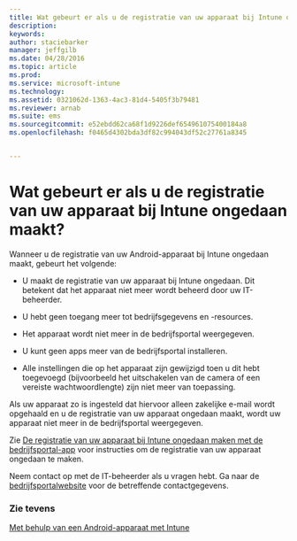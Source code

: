 ```yaml
---
title: Wat gebeurt er als u de registratie van uw apparaat bij Intune ongedaan maakt? | Microsoft Intune
description: 
keywords: 
author: staciebarker
manager: jeffgilb
ms.date: 04/28/2016
ms.topic: article
ms.prod: 
ms.service: microsoft-intune
ms.technology: 
ms.assetid: 0321062d-1363-4ac3-81d4-5405f3b79481
ms.reviewer: arnab
ms.suite: ems
ms.sourcegitcommit: e52ebdd62ca68f1d9226def654961075400184a8
ms.openlocfilehash: f0465d4302bda3df82c994043df52c27761a8345


---
```



# Wat gebeurt er als u de registratie van uw apparaat bij Intune ongedaan maakt?

Wanneer u de registratie van uw Android-apparaat bij Intune ongedaan maakt, gebeurt het volgende:

-   U maakt de registratie van uw apparaat bij Intune ongedaan. Dit betekent dat het apparaat niet meer wordt beheerd door uw IT-beheerder. 

-   U hebt geen toegang meer tot bedrijfsgegevens en -resources.

-   Het apparaat wordt niet meer in de bedrijfsportal weergegeven.

-   U kunt geen apps meer van de bedrijfsportal installeren.

-   Alle instellingen die op het apparaat zijn gewijzigd toen u dit hebt toegevoegd (bijvoorbeeld het uitschakelen van de camera of een vereiste wachtwoordlengte) zijn niet meer van toepassing.

Als uw apparaat zo is ingesteld dat hiervoor alleen zakelijke e-mail wordt opgehaald en u de registratie van uw apparaat ongedaan maakt, wordt uw apparaat niet meer in de bedrijfsportal weergegeven. 

Zie [De registratie van uw apparaat bij Intune ongedaan maken met de bedrijfsportal-app](unenroll-your-device-from-intune-android.md) voor instructies om de registratie van uw apparaat ongedaan te maken.

Neem contact op met de IT-beheerder als u vragen hebt. Ga naar de [bedrijfsportalwebsite](http://portal.manage.microsoft.com) voor de betreffende contactgegevens.

### Zie tevens
[Met behulp van een Android-apparaat met Intune](using-your-android-device-with-intune.md)


<!--HONumber=Jun16_HO2-->


